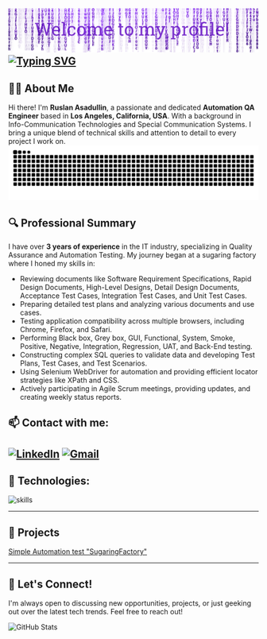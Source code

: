![MY cool](https://github.com/RuslanAsadullin/img/blob/main/header.png)
[![Typing SVG](https://readme-typing-svg.demolab.com/?multiline=true&random=false&width=435&height=105&lines=Ruslan+Asadullin;Automation+QA+Engineer;Los+Angeles%2C+California%2C+USA&font=Apple+Chancery&color=000000&duration=3000&size=30)](https://git.io/typing-svg)
---
## 👨‍💻 About Me
Hi there! I'm **Ruslan Asadullin**, a passionate and dedicated **Automation QA Engineer** based in **Los Angeles, California, USA**. With a background in Info-Communication Technologies and Special Communication Systems. I bring a unique blend of technical skills and attention to detail to every project I work on.
![BEPb's github contribution graph snake](https://raw.githubusercontent.com/BEPb/BEPb/output/github-contribution-grid-snake.svg)

## 🔍 Professional Summary
I have over **3 years of experience** in the IT industry, specializing in Quality Assurance and Automation Testing. My journey began at a sugaring factory where I honed my skills in:

* Reviewing documents like Software Requirement Specifications, Rapid Design Documents, High-Level Designs, Detail Design Documents, Acceptance Test Cases, Integration Test Cases, and Unit Test Cases.
* Preparing detailed test plans and analyzing various documents and use cases.
* Testing application compatibility across multiple browsers, including Chrome, Firefox, and Safari.
* Performing Black box, Grey box, GUI, Functional, System, Smoke, Positive, Negative, Integration, Regression, UAT, and Back-End testing.
* Constructing complex SQL queries to validate data and developing Test Plans, Test Cases, and Test Scenarios.
* Using Selenium WebDriver for automation and providing efficient locator strategies like XPath and CSS.
* Actively participating in Agile Scrum meetings, providing updates, and creating weekly status reports.
## 📫 Contact with me:

[![LinkedIn](https://img.shields.io/badge/-LinkedIn-090909?style=for-the-badge&logo=LinkedIn&logoColor=blue)](https://www.linkedin.com/in/ruslan-asadullin-us/)
[![Gmail](https://img.shields.io/badge/-Email-090909?style=for-the-badge&logo=Gmail&logoColor=rd)](mailto:ruslan.asadullin.us@gmail.com)
---
## 🔧 Technologies:

![skills](https://skillicons.dev/icons?i=java,selenium,html,css,postman,mongodb,mysql,docker,svg,md,git,gitlab,bash,nginx,vscode&theme=light)

---
## 🚀 Projects
[Simple Automation test "SugaringFactory"](https://github.com/RuslanAsadullin/SugaringFactory)

---
## 🌟 Let's Connect!
I'm always open to discussing new opportunities, projects, or just geeking out over the latest tech trends. Feel free to reach out!


![GitHub Stats](https://github-readme-stats.vercel.app/api?username=RuslanAsadullin&show_icons=true&theme=dark)

